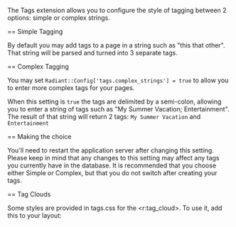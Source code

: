 The Tags extension allows you to configure the style of tagging between 2 options: 
simple or complex strings.

== Simple Tagging

By default you may add tags to a page in a string such as "this that other". That string 
will be parsed and turned into 3 separate tags.

== Complex Tagging

You may set `Radiant::Config['tags.complex_strings'] = true` to allow you to enter more 
complex tags for your pages.

When this setting is `true` the tags are delimited by a semi-colon, allowing you to enter 
a string of tags such as "My Summer Vacation; Entertainment". The result of that string 
will return 2 tags: `My Summer Vacation` and `Entertainment`

== Making the choice

You'll need to restart the application server after changing this setting. Please keep in
mind that any changes to this setting may affect any tags you currently have in the database.
It is recommended that you choose either Simple or Complex, but that you do not switch 
after creating your tags.

== Tag Clouds

Some styles are provided in tags.css for the <r:tag_cloud>. To use it, add this to your layout:
    <link rel="stylesheet" type="text/css" href="/stylesheets/tags.css" />